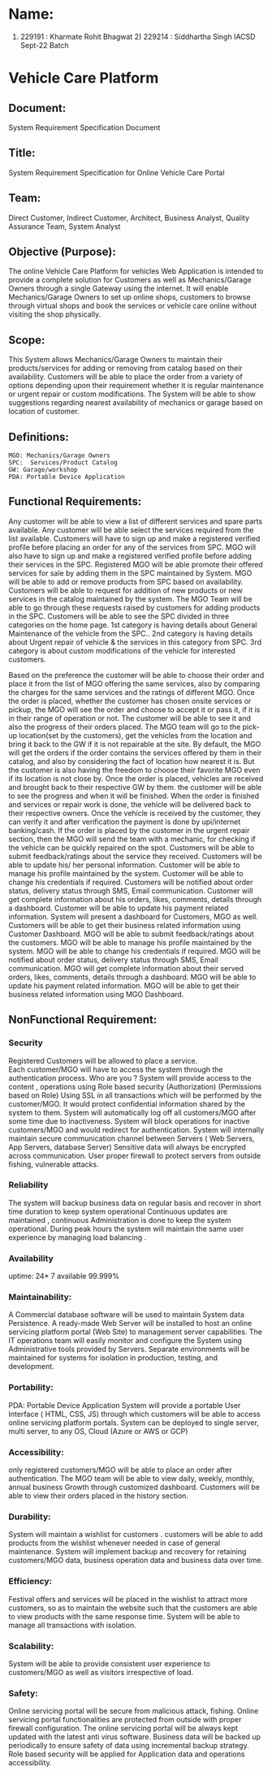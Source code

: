 # Name:
 1) 229191 : Kharmate Rohit Bhagwat
		 2) 229214 : Siddhartha Singh
		IACSD Sept-22 Batch
# Vehicle Care Platform

## Document:
System Requirement Specification Document

## Title:
System Requirement Specification for Online Vehicle Care Portal

## Team: 
Direct Customer, Indirect Customer, Architect, Business Analyst,	Quality Assurance Team, System Analyst

## Objective (Purpose):
The online Vehicle Care Platform for vehicles Web Application is intended to provide a complete solution for Customers as well as Mechanics/Garage Owners through a single Gateway using the internet. It will enable Mechanics/Garage Owners to set up online shops, customers to browse through virtual shops and book the services or vehicle care online without visiting the shop physically.

## Scope:
This System allows Mechanics/Garage Owners to maintain their products/services for adding or removing from catalog based on their availability.
Customers will be able to place the order from a variety of options depending upon their requirement whether it is regular maintenance or urgent repair or custom modifications.
The System will be able to show suggestions regarding nearest availability of mechanics or garage based on location of customer.

## Definitions:
	MGO: Mechanics/Garage Owners
	SPC:  Services/Product Catalog
	GW: Garage/workshop
	PDA: Portable Device Application

## Functional Requirements:

Any customer will be able to view a list of different services and spare parts available. Any customer will be able select the services required from the list available.
Customers will have to sign up and make a registered verified profile before placing an order for any of the services from SPC.
MGO will also have to sign up and make a registered verified profile before adding their services in the SPC.
Registered MGO will be able promote their offered services for sale by adding them in the SPC maintained by System.
MGO will be able to add or remove products from SPC based on availability.
Customers will be able to request for addition of new products or new services in the catalog maintained by the system.  The MGO Team will be able to go through these requests  raised by customers for adding products in the SPC.
Customers will be able to see the SPC divided in three categories on the home page.
1st category is having details about General Maintenance of the vehicle from the SPC..
2nd category is having details about Urgent repair of vehicle & the services in this category from SPC.
3rd category is about custom modifications of the vehicle for interested customers.

Based on the preference the customer will be able to choose their order and place it from the list of MGO offering the same services, also by comparing the charges for the same services and the ratings of different MGO.
Once the order is placed, whether the customer has chosen onsite services or pickup, the MGO will see the order and choose to accept it or pass it, if it is in their range of operation or not.
The customer will be able to see it and also the progress of their orders placed. 
The MGO team will go to the pick-up location(set by the customers), get the vehicles from the location and bring it back to the GW if it is not repairable at the site.
By default, the MGO will get the orders if the order contains the services offered by them in their catalog, and also by considering the fact of location how nearest it is.
But the customer is also having the freedom to choose their favorite MGO even if its location is not close by.
Once the order is placed, vehicles are received and brought back to their respective GW by them.
the customer will be able to see the progress and when it will be finished. When the order is finished and services or repair work is done, the vehicle will be delivered back to their respective owners.
Once the vehicle is received by the customer, they can verify it and after verification the payment is done by upi/internet banking/cash.
If the order is placed by the customer in the urgent repair section, then the MGO will send the team with a mechanic, for checking if the vehicle can be quickly repaired on the spot.
Customers will be able to submit feedback/ratings about the service they received.
Customers will be able to update his/ her personal information. 
Customer  will be able to manage his profile maintained by the system.
Customer will be able to change his credentials if required. 
Customers will be notified about order status, delivery status through  SMS, Email communication.
Customer will get complete information about his orders, likes, comments, details through a dashboard.
Customer will be able to update his payment related information.
System will present a dashboard for Customers, MGO as well.
Customers will be able to get their business related information using Customer Dashboard.
MGO will be able to submit feedback/ratings about the customers.
MGO  will be able to manage his profile maintained by the system.
MGO will be able to change his credentials if required. 
MGO will be notified about order status, delivery status through  SMS, Email communication.
MGO will get complete information about their served orders, likes, comments, details through a dashboard.
MGO will be able to update his payment related information.
MGO will be able to get their business related information using MGO Dashboard.

	
## NonFunctional Requirement:

### Security
Registered Customers will be allowed to place a service.	
Each customer/MGO will have to access the system through the authentication process. Who are you ?
System will provide access to  the content , operations using Role based security (Authorization) (Permissions based on Role)
Using SSL in all transactions  which will be performed by the customer/MGO. It would protect confidential information shared by the system to them.
System will automatically log off all  customers/MGO after some time due to inactiveness.
System will block operations for inactive customers/MGO and would redirect for authentication.
System  will internally maintain secure communication channel between Servers ( Web Servers, App Servers, database Server)
Sensitive data will always be encrypted across communication.
User proper firewall to protect servers from outside fishing, vulnerable attacks.


### Reliability
The system will backup business data on regular basis and recover in short time duration to keep system operational
Continuous updates are maintained , continuous Administration is done to keep the system operational.
During peak hours the system will maintain the same user experience by managing load balancing .

### Availability
uptime:   24* 7  available  99.999%
	
### Maintainability:
A Commercial database software will be used to maintain System data Persistence.
A ready-made Web Server will be installed to host an online servicing platform portal (Web Site) to management server capabilities.
The IT operations team will easily monitor and configure the System using Administrative tools provided by Servers.
Separate environments will be maintained for systems for isolation in  production, testing, and development.

### Portability:
PDA: Portable Device Application
System will provide a portable User Interface ( HTML, CSS, JS) through which customers  will be able to access online servicing platform portals.
System can be deployed to single server, multi server, to any OS, Cloud (Azure or AWS or GCP)

### Accessibility:
only registered customers/MGO will be able to place an order after authentication.
The MGO team will be able to view daily, weekly, monthly, annual business Growth through customized dashboard.
Customers will be able to view their orders placed in the history section.

### Durability:
System will maintain a wishlist for customers . customers  will be able to add products from the wishlist whenever needed in case of general maintenance.
System will implement backup and recovery for retaining customers/MGO data, business operation data and business data over time.

### Efficiency:
Festival offers and services will be placed in the wishlist to attract more customers, so as to maintain the website such that the customers are able to view products with the same response time.
System will be able to manage all transactions with isolation.


### Scalability:
System will be able  to  provide  consistent user experience to customers/MGO as well as visitors irrespective of load.

### Safety:	
Online servicing  portal will be secure from malicious attack, fishing.
Online servicing  portal functionalities are protected from outside with proper  firewall configuration.
The online servicing portal will be always kept updated with the latest anti virus software.
Business data will be backed up periodically to ensure safety of data using incremental backup strategy.
Role based security will be applied for Application data and operations accessibility.
